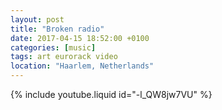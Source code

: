 ```yaml
---
layout: post
title: "Broken radio"
date: 2017-04-15 18:52:00 +0100
categories: [music]
tags: art eurorack video
location: "Haarlem, Netherlands"
---
```


{% include youtube.liquid id="-l_QW8jw7VU" %}
